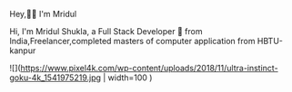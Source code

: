 Hey,👋🏽 I'm Mridul

Hi, I'm Mridul Shukla, a Full Stack Developer 🚀 from India,Freelancer,completed masters of computer application from HBTU-kanpur

![](https://www.pixel4k.com/wp-content/uploads/2018/11/ultra-instinct-goku-4k_1541975219.jpg | width=100 )

